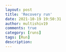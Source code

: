 ```yaml
---
layout: post
title: 'Recovery run'
date: 2021-10-19 19:50:31
author: multishiv19
comments: true
category: [runs]
tags: [Run]
description: 
---
```


<div width='100%' class='strava-embed-placeholder' data-embed-type='activity' data-embed-id='6134593679'></div>
<script src='https://strava-embeds.com/embed.js'></script>
